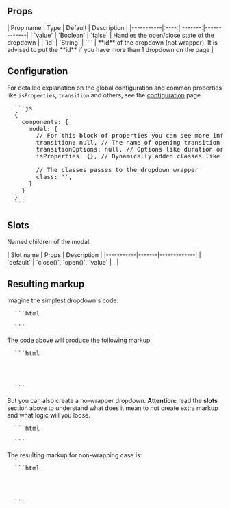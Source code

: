 <h2 id="props">Props</h2>

<div class="table">
  | Prop name | Type | Default | Description |
  |-----------|:----:|:-------:|-------------|
  | `value` | `Boolean` | `false` | Handles the open/close state of the dropdown |
  | `id` | `String` | `''` | **id** of the dropdown (not wrapper). It is advised to put the **id** if you have more than 1 dropdown on the page |
</div>


<h2 id="configuration">Configuration</h2>

For detailed explanation on the global configuration and common properties like
`isProperties`, `transition` and others, see the <a href="/docs/configuration">configuration</a> page.

<pre class="code">
  ```js
  {
    components: {
      modal: {
        // For this block of properties you can see more information in the configuration page
        transition: null, // The name of opening transition
        transitionOptions: null, // Options like duration or delay
        isProperties: {}, // Dynamically added classes like is:search
        
        // The classes passes to the dropdown wrapper
        class: '',
      }
    }
  }
  ```
</pre>

<h2 id="slots">Slots</h2>

Named children of the modal.

<div class="table">
  | Slot name | Props | Description |
  |-----------|-------|-------------|
  | `default` | `close()`, `open()`, `value` | . |
</div>


<h2 id="markup">Resulting markup</h2>


Imagine the simplest dropdown's code:

<pre class="code">
  ```html
    <Modal />
  ```
</pre>

The code above will produce the following markup:

<pre class="code">
  ```html
    <div class="your wrapper config-classes">
    </div>
  ```
</pre>

But you can also create a no-wrapper dropdown. **Attention:** read the **slots** section above
to understand what does it mean to not create extra markup and what logic will you loose.

<pre class="code">
  ```html
    <Modal />
  ```
</pre>

The resulting markup for non-wrapping case is:

<pre class="code">
  ```html
    <div class="config-classes">
    </div>
  ```
</pre>

